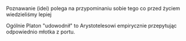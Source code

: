 Poznawanie (idei) polega na przypominaniu sobie tego co przed życiem wiedzieliśmy lepiej

Ogólnie Platon "udowodnił" to Arystotelesowi empirycznie przepytując odpowiednio młotka z portu.